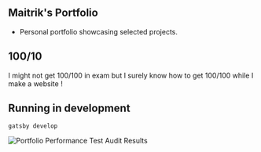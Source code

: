## Maitrik's Portfolio

- Personal portfolio showcasing selected projects.

## 100/10
I might not get 100/100 in exam but I surely know how to get 100/100 while I make a website !

## Running in development
`gatsby develop`

![Portfolio Performance Test Audit Results](/100/100.png)
